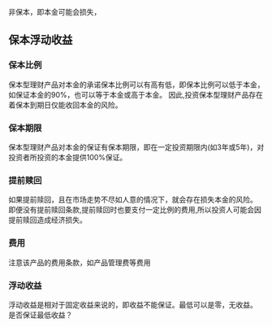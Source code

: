 非保本，即本金可能会损失，

## 保本浮动收益

### 保本比例
保本型理财产品对本金的承诺保本比例可以有高有低，即保本比例可以低于本金，如保证本金的90%，也可以等于本金或高于本金。
因此,投资保本型理财产品存在着保本到期日仅能收回本金的风险。

### 保本期限
保本型理财产品对本金的保证有保本期限，即在一定投资期限内(如3年或5年)，对投资者所投资的本金提供100%保证。

### 提前赎回
如果提前赎回，且在市场走势不尽如人意的情况下，就会存在损失本金的风险。
即便没有提前赎回条款,提前赎回时也要支付一定比例的费用,所以投资人可能会因提前赎回造成经济损失。

### 费用
注意该产品的费用条款，如产品管理费等费用

### 浮动收益
浮动收益是相对于固定收益来说的，即收益不能保证。最低可以是零，无收益。
是否保证最低收益？
